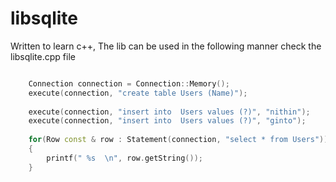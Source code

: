 # libsqlite

Written to learn c++, 
The lib can be used in the following manner check the libsqlite.cpp file
```cpp

	Connection connection = Connection::Memory();
	execute(connection, "create table Users (Name)");
	
	execute(connection, "insert into  Users values (?)", "nithin");
	execute(connection, "insert into  Users values (?)", "ginto");
	
	for(Row const & row : Statement(connection, "select * from Users"))
	{
		printf(" %s  \n", row.getString());
	}
```

